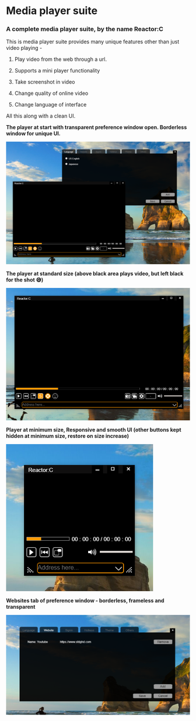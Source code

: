# Media player suite

<h3>A complete media player suite, by the name Reactor:C</h3>

This is media player suite provides many unique features other than just video playing -

1) Play video from the web through a url.

2) Supports a mini player functionality

3) Take screenshot in video

4) Change quality of online video 

5) Change language of interface

All this along with a clean UI. 

<strong>The player at start with transparent preference window open. Borderless window for unique UI.</strong>

![image](https://github.com/1502shivam-singh/Desktop-apps/blob/master/Media%20player%20suite/screenshots/preferencesAndMain.png)

<strong>The player at standard size (above black area plays video, but left black for the shot 😅)</strong>

![image](https://github.com/1502shivam-singh/Desktop-apps/blob/master/Media%20player%20suite/screenshots/main%20window.png)

<strong>Player at minimum size, Responsive and smooth UI (other buttons kept hidden at minimum size, restore on size increase) </strong>

![image](https://github.com/1502shivam-singh/Desktop-apps/blob/master/Media%20player%20suite/screenshots/minimumWindow.png)

<strong>Websites tab of preference window - borderless, frameless and transparent </strong>

![image](https://github.com/1502shivam-singh/Desktop-apps/blob/master/Media%20player%20suite/screenshots/preference.png)

